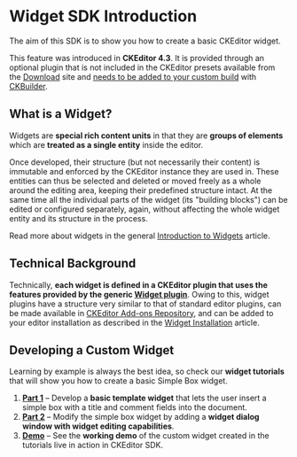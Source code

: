 <!--
Copyright (c) 2003-2017, CKSource - Frederico Knabben. All rights reserved.
For licensing, see LICENSE.md.
-->

# Widget SDK Introduction

The aim of this SDK is to show you how to create a basic CKEditor widget.

<p class="requirements">
	This feature was introduced in <strong>CKEditor 4.3</strong>. It is provided through an optional plugin that is not included in the CKEditor presets available from the <a href="http://ckeditor.com/download">Download</a> site and <a href="#!/guide/dev_widget_installation">needs to be added to your custom build</a> with <a href="https://ckeditor.com/cke4/builder">CKBuilder</a>.
</p>

## What is a Widget?

Widgets are **special rich content units** in that they are **groups of elements** which are **treated as a single entity** inside the editor.

Once developed, their structure (but not necessarily their content) is immutable and enforced by the CKEditor instance they are used in. These entities can thus be selected and deleted or moved freely as a whole around the editing area, keeping their predefined structure intact. At the same time all the individual parts of the widget (its "building blocks") can be edited or configured separately, again, without affecting the whole widget entity and its structure in the process.

Read more about widgets in the general [Introduction to Widgets](#!/guide/dev_widgets) article.

## Technical Background

Technically, **each widget is defined in a CKEditor plugin that uses the features provided by the generic [Widget plugin](https://ckeditor.com/cke4/addon/widget)**. Owing to this, widget plugins have a structure very similar to that of standard editor plugins, can be made available in [CKEditor Add-ons Repository](http://ckeditor.com/addons/plugins/all), and can be added to your editor installation as described in the [Widget Installation](#!/guide/dev_widget_installation) article.

## Developing a Custom Widget

Learning by example is always the best idea, so check our **widget tutorials** that will show you how to create a basic Simple Box widget.

 1. **[Part 1](#!/guide/widget_sdk_tutorial_1)** &ndash; Develop a **basic template widget** that lets the user insert a simple box with a title and comment fields into the document.
 2. **[Part 2](#!/guide/widget_sdk_tutorial_2)** &ndash; Modify the simple box widget by adding a **widget dialog window with widget editing capabilities**.
 3. **[Demo](https://sdk.ckeditor.com/samples/simplebox.html)** &ndash; See the **working demo** of the custom widget created in the tutorials live in action in CKEditor SDK.
